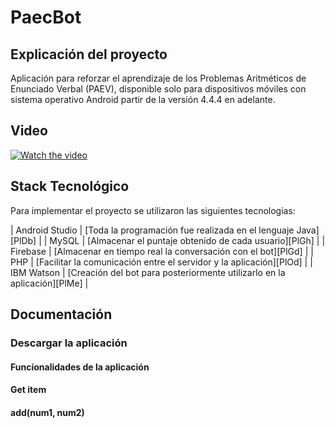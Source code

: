 
# PaecBot

## Explicación del proyecto
Aplicación para reforzar el aprendizaje de los Problemas Aritméticos de Enunciado Verbal (PAEV), disponible solo para dispositivos móviles con sistema operativo Android partir de la versión 4.4.4 en adelante. 

## Video

[![Watch the video](https://i.ibb.co/Rjdm7zD/youtube.jpg)](https://www.youtube.com/watch?v=fURgvzGF0E0)

## Stack Tecnológico 
Para implementar el proyecto se utilizaron las siguientes tecnologias:

| Android Studio | [Toda la programación fue realizada en el lenguaje Java][PlDb] |
| MySQL | [Almacenar el puntaje obtenido de cada usuario][PlGh] |
| Firebase | [Almacenar en tiempo real la conversación con el bot][PlGd] |
| PHP | [Facilitar la comunicación entre el servidor y la aplicación][PlOd] |
| IBM Watson | [Creación del bot para posteriormente utilizarlo en la aplicación][PlMe] |

## Documentación
### Descargar la aplicación

#### Funcionalidades de la aplicación

#### Get item

#### add(num1, num2)


